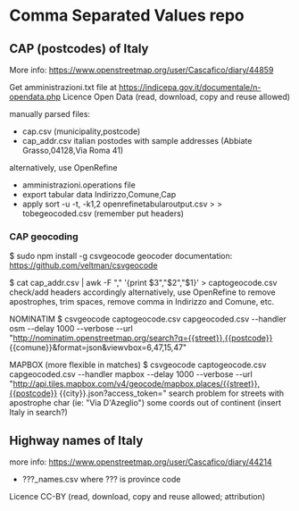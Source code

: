 # Comma Separated Values repo


## CAP (postcodes) of Italy
More info: https://www.openstreetmap.org/user/Cascafico/diary/44859

Get amministrazioni.txt file at https://indicepa.gov.it/documentale/n-opendata.php
Licence Open Data (read, download, copy and reuse allowed)

manually parsed files:
- cap.csv (municipality,postcode)
- cap_addr.csv italian postodes with sample addresses (Abbiate Grasso,04128,Via Roma 41)

alternatively, use OpenRefine
- amministrazioni.operations file
- export tabular data Indirizzo,Comune,Cap
- apply sort -u -t, -k1,2 openrefinetabularoutput.csv > > tobegeocoded.csv (remember put headers)


### CAP geocoding
$ sudo npm install -g csvgeocode
geocoder documentation: https://github.com/veltman/csvgeocode

$ cat cap_addr.csv | awk -F "," '{print $3","$2","$1}' > captogeocode.csv
check/add headers accordingly
alternatively, use OpenRefine to remove apostrophes, trim spaces, remove comma in Indirizzo and Comune, etc.

NOMINATIM
$ csvgeocode captogeocode.csv capgeocoded.csv --handler osm --delay 1000 --verbose --url "http://nominatim.openstreetmap.org/search?q={{street}},{{postcode}} {{comune}}&format=json&viewvbox=6,47,15,47"

MAPBOX (more flexible in matches)
$ csvgeocode captogeocode.csv capgeocoded.csv --handler mapbox --delay 1000 --verbose --url "http://api.tiles.mapbox.com/v4/geocode/mapbox.places/{{street}},{{postcode}} {{city}}.json?access_token=<token>"
search problem for streets with  apostrophe char (ie: "Via D'Azeglio")
some coords out of continent (insert Italy in search?)



## Highway names of Italy
more info: https://www.openstreetmap.org/user/Cascafico/diary/44214

- ???_names.csv where ??? is province code

Licence CC-BY (read, download, copy and reuse allowed; attribution)
